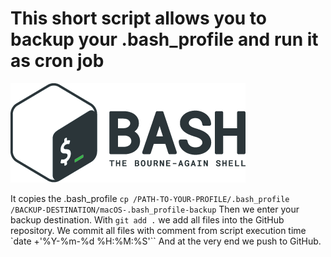 # This short script allows you to backup your .bash_profile and run it as cron job
![Bash Logo](images/bash_logo.png)

It copies the .bash_profile `cp /PATH-TO-YOUR-PROFILE/.bash_profile /BACKUP-DESTINATION/macOS-.bash_profile-backup`
Then we enter your backup destination.
With `git add .` we add all files into the GitHub repository.
We commit all files with comment from script execution time `date +'%Y-%m-%d %H:%M:%S'``
And at the very end we push to GitHub.
